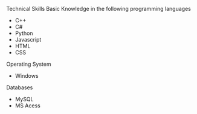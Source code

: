 Technical Skills
 Basic Knowledge in the following programming languages
  - C++
  - C#
  - Python
  - Javascript
  - HTML
  - CSS
    
 Operating System
  - Windows
 
 Databases
  - MySQL
  - MS Acess
<!---
RafaelAcda/RafaelAcda is a ✨ special ✨ repository because its `README.md` (this file) appears on your GitHub profile.
You can click the Preview link to take a look at your changes.
--->
